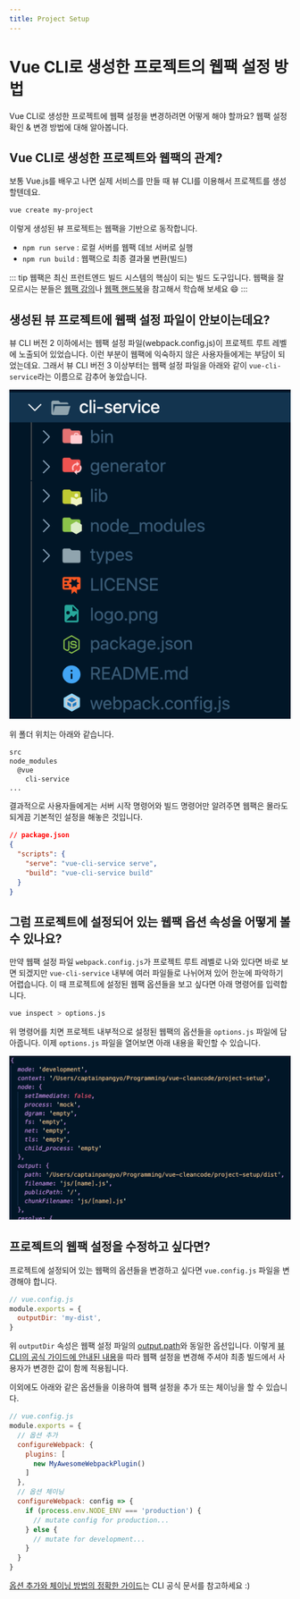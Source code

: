 ```yaml
---
title: Project Setup
---
```


# Vue CLI로 생성한 프로젝트의 웹팩 설정 방법

Vue CLI로 생성한 프로젝트에 웹팩 설정을 변경하려면 어떻게 해야 할까요? 웹팩 설정 확인 & 변경 방법에 대해 알아봅니다.

## Vue CLI로 생성한 프로젝트와 웹팩의 관계?

보통 Vue.js를 배우고 나면 실제 서비스를 만들 때 뷰 CLI를 이용해서 프로젝트를 생성할텐데요.

```bash
vue create my-project
```

이렇게 생성된 뷰 프로젝트는 웹팩을 기반으로 동작합니다.

- `npm run serve` : 로컬 서버를 웹팩 데브 서버로 실행
- `npm run build` : 웹팩으로 최종 결과물 변환(빌드)

::: tip
웹팩은 최신 프런트엔드 빌드 시스템의 핵심이 되는 빌드 도구입니다. 웹팩을 잘 모르시는 분들은 [웹팩 강의](https://www.inflearn.com/course/프런트엔드-웹팩?inst=747606f7&utm_source=blog&utm_medium=githubio&utm_campaign=captianpangyo&utm_term=banner)나 [웹팩 핸드북](https://joshua1988.github.io/webpack-guide/)을 참고해서 학습해 보세요 😄
:::

## 생성된 뷰 프로젝트에 웹팩 설정 파일이 안보이는데요?

뷰 CLI 버전 2 이하에서는 웹팩 설정 파일(webpack.config.js)이 프로젝트 루트 레벨에 노출되어 있었습니다. 이런 부분이 웹팩에 익숙하지 않은 사용자들에게는 부담이 되었는데요. 그래서 뷰 CLI 버전 3 이상부터는 웹팩 설정 파일을 아래와 같이 `vue-cli-service`라는 이름으로 감추어 놓았습니다.

![cli service 밑의 웹팩 설정 파일](../.vuepress/public/images/cli-service-webpack.png)

위 폴더 위치는 아래와 같습니다.

```
src
node_modules
  @vue
    cli-service
...
```

결과적으로 사용자들에게는 서버 시작 명령어와 빌드 명령어만 알려주면 웹팩은 몰라도 되게끔 기본적인 설정을 해놓은 것입니다.

```json
// package.json
{
  "scripts": {
    "serve": "vue-cli-service serve",
    "build": "vue-cli-service build"
  }
}
```

## 그럼 프로젝트에 설정되어 있는 웹팩 옵션 속성을 어떻게 볼 수 있나요?

만약 웹팩 설정 파일 `webpack.config.js`가 프로젝트 루트 레벨로 나와 있다면 바로 보면 되겠지만 `vue-cli-service` 내부에 여러 파일들로 나뉘어져 있어 한눈에 파악하기 어렵습니다. 이 때 프로젝트에 설정된 웹팩 옵션들을 보고 싶다면 아래 명령어를 입력합니다.

```sh
vue inspect > options.js
```

위 명령어를 치면 프로젝트 내부적으로 설정된 웹팩의 옵션들을 `options.js` 파일에 담아줍니다. 이제 `options.js` 파일을 열어보면 아래 내용을 확인할 수 있습니다.

![inspect 결과 파일](../.vuepress/public/images/cli-service-inspect-output.png)

## 프로젝트의 웹팩 설정을 수정하고 싶다면?

프로젝트에 설정되어 있는 웹팩의 옵션들을 변경하고 싶다면 `vue.config.js` 파일을 변경해야 합니다.

```js
// vue.config.js
module.exports = {
  outputDir: 'my-dist',
}
```

위 `outputDir` 속성은 웹팩 설정 파일의 [output.path](https://webpack.js.org/configuration/output/#outputpath)와 동일한 옵션입니다. 이렇게 [뷰 CLI의 공식 가이드에 안내된 내용](https://cli.vuejs.org/config/#vue-config-js)을 따라 웹팩 설정을 변경해 주셔야 최종 빌드에서 사용자가 변경한 값이 함께 적용됩니다.

이외에도 아래와 같은 옵션들을 이용하여 웹팩 설정을 추가 또는 체이닝을 할 수 있습니다.

```js
// vue.config.js
module.exports = {
  // 옵션 추가
  configureWebpack: {
    plugins: [
      new MyAwesomeWebpackPlugin()
    ]
  },
  // 옵션 체이닝
  configureWebpack: config => {
    if (process.env.NODE_ENV === 'production') {
      // mutate config for production...
    } else {
      // mutate for development...
    }
  }
}
```

[옵션 추가와 체이닝 방법의 정확한 가이드](https://cli.vuejs.org/guide/webpack.html)는 CLI 공식 문서를 참고하세요 :)